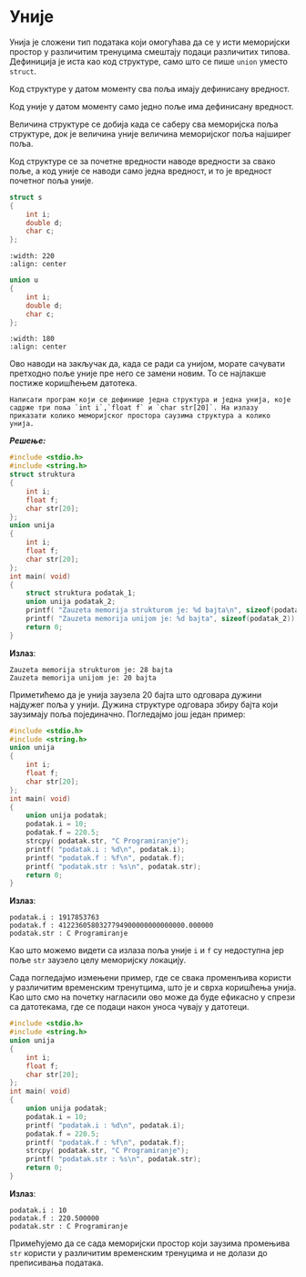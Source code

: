 # Уније

Унија је сложени тип података који омогућава да се у исти меморијски простор у
различитим тренуцима смештају подаци различитих типова. Дефиниција је иста као
код структуре, само што се пише `union` уместо `struct`.

Код структуре у датом моменту сва поља имају дефинисану вредност.

Код уније у датом моменту само једно поље има дефинисану вредност.

Величина структуре се добија када се саберу сва меморијска поља структуре, док
је величина уније величина меморијског поља најширег поља.

Код структуре се за почетне вредности наводе вредности за свако поље, а код
уније се наводи само једна вредност, и то је вредност почетног поља уније.

```c
struct s
{
    int i;
    double d;
    char c;
};
```

```{image} images/image6.png
:width: 220
:align: center
```

```c
union u
{
    int i;
    double d;
    char c;
};
```

```{image} images/image7.png
:width: 180
:align: center
```

Ово наводи на закључак да, када се ради са унијом, морате сачувати претходно
поље уније пре него се замени новим. То се најлакше постиже коришћењем датотека.
```{questionnote}
Написати програм који се дефинише једна структура и једна унија, које садрже три поља `int i`,`float f` и `char str[20]`. На излазу приказати колико меморијског простора саузима структура а колико унија.
```
***Решење:***
```c
#include <stdio.h>
#include <string.h>
struct struktura
{
    int i;
    float f;
    char str[20];
};
union unija
{
    int i;
    float f;
    char str[20];
};
int main( void)
{
    struct struktura podatak_1;
    union unija podatak_2;
    printf( "Zauzeta memorija strukturom je: %d bajta\n", sizeof(podatak_1));
    printf( "Zauzeta memorija unijom je: %d bajta", sizeof(podatak_2));
    return 0;
}
```
**Излаз**:
```text
Zauzeta memorija strukturom je: 28 bajta
Zauzeta memorija unijom je: 20 bajta
```
Приметићемо да је унија заузела 20 бајта што одговара дужини најдужег поља у унији. Дужина структуре одговара збиру бајта који заузимају поља појединачно. 
Погледајмо још један пример:
```c
#include <stdio.h>
#include <string.h>
union unija
{
    int i;
    float f;
    char str[20];
};
int main( void)
{
    union unija podatak;
    podatak.i = 10;
    podatak.f = 220.5;
    strcpy( podatak.str, "C Programiranje");
    printf( "podatak.i : %d\n", podatak.i);
    printf( "podatak.f : %f\n", podatak.f);
    printf( "podatak.str : %s\n", podatak.str);
    return 0;
}
```
**Излаз**:
```text
podatak.i : 1917853763
podatak.f : 4122360580327794900000000000000.000000
podatak.str : C Programiranje
```
Као што можемо видети са излаза поља уније `i` и `f` су недоступна јер поље `str` заузело целу меморијску локацију.

Сада погледајмо измењени пример, где се свака променљива користи у различитим временским тренутцима, што је и сврха коришћења унија. Као што смо на почетку нагласили ово може да буде ефикасно у спрези са датотекама, где се подаци након уноса чувају у датотеци. 
```c
#include <stdio.h>
#include <string.h>
union unija
{
    int i;
    float f;
    char str[20];
};
int main( void)
{
    union unija podatak;
    podatak.i = 10;
    printf( "podatak.i : %d\n", podatak.i);
    podatak.f = 220.5;
    printf( "podatak.f : %f\n", podatak.f);
    strcpy( podatak.str, "C Programiranje");
    printf( "podatak.str : %s\n", podatak.str);
    return 0;
}
```
**Излаз**:
```text
podatak.i : 10
podatak.f : 220.500000
podatak.str : C Programiranje
```
Примећујемо да се сада меморијски простор који заузима промењива `str` користи у различитим временским тренуцима и не долази до преписивања података. 